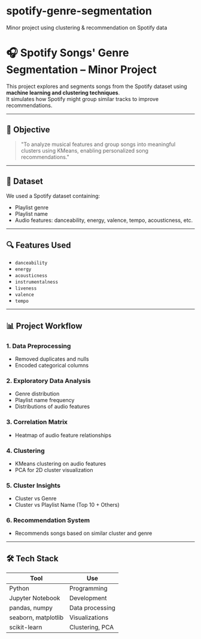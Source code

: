 # spotify-genre-segmentation
Minor project using clustering &amp; recommendation on Spotify data

# 🎧 Spotify Songs' Genre Segmentation – Minor Project

This project explores and segments songs from the Spotify dataset using **machine learning and clustering techniques**.  
It simulates how Spotify might group similar tracks to improve recommendations.

---

## 🧠 Objective

> "To analyze musical features and group songs into meaningful clusters using KMeans, enabling personalized song recommendations."

---

## 📁 Dataset

We used a Spotify dataset containing:
- Playlist genre
- Playlist name
- Audio features: danceability, energy, valence, tempo, acousticness, etc.

---

## 🔍 Features Used

- `danceability`
- `energy`
- `acousticness`
- `instrumentalness`
- `liveness`
- `valence`
- `tempo`

---

## 📊 Project Workflow

### 1. **Data Preprocessing**
- Removed duplicates and nulls
- Encoded categorical columns

### 2. **Exploratory Data Analysis**
- Genre distribution
- Playlist name frequency
- Distributions of audio features

### 3. **Correlation Matrix**
- Heatmap of audio feature relationships

### 4. **Clustering**
- KMeans clustering on audio features
- PCA for 2D cluster visualization

### 5. **Cluster Insights**
- Cluster vs Genre
- Cluster vs Playlist Name (Top 10 + Others)

### 6. **Recommendation System**
- Recommends songs based on similar cluster and genre

---

## 🛠 Tech Stack

| Tool | Use |
|------|-----|
| Python | Programming |
| Jupyter Notebook | Development |
| pandas, numpy | Data processing |
| seaborn, matplotlib | Visualizations |
| scikit-learn | Clustering, PCA |


